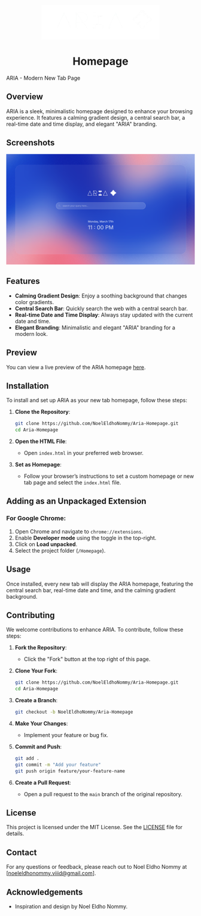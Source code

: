 <p align="center">
  <img src="homepage/logo.png" alt="Aria Logo" />
</p>

<h1 align="center">Homepage</h1>

ARIA - Modern New Tab Page

## Overview
ARIA is a sleek, minimalistic homepage designed to enhance your browsing experience. It features a calming gradient design, a central search bar, a real-time date and time display, and elegant "ARIA" branding.

## Screenshots
![ARIA Homepage](image.png)

## Features
- **Calming Gradient Design**: Enjoy a soothing background that changes color gradients.
- **Central Search Bar**: Quickly search the web with a central search bar.
- **Real-time Date and Time Display**: Always stay updated with the current date and time.
- **Elegant Branding**: Minimalistic and elegant "ARIA" branding for a modern look.

## Preview
You can view a live preview of the ARIA homepage [here](http://127.0.0.1/).

## Installation
To install and set up ARIA as your new tab homepage, follow these steps:

1. **Clone the Repository**:
    ```sh
    git clone https://github.com/NoelEldhoNommy/Aria-Homepage.git
    cd Aria-Homepage
    ```

2. **Open the HTML File**:
   - Open `index.html` in your preferred web browser.

3. **Set as Homepage**:
   - Follow your browser’s instructions to set a custom homepage or new tab page and select the `index.html` file.

## Adding as an Unpackaged Extension

### For Google Chrome:
1. Open Chrome and navigate to `chrome://extensions`.
2. Enable **Developer mode** using the toggle in the top-right.
3. Click on **Load unpacked**.
4. Select the project folder (`/Homepage`).

## Usage
Once installed, every new tab will display the ARIA homepage, featuring the central search bar, real-time date and time, and the calming gradient background.



## Contributing
We welcome contributions to enhance ARIA. To contribute, follow these steps:

1. **Fork the Repository**:
    - Click the "Fork" button at the top right of this page.

2. **Clone Your Fork**:
    ```sh
    git clone https://github.com/NoelEldhoNommy/Aria-Homepage.git
    cd Aria-Homepage
    ```

3. **Create a Branch**:
    ```sh
    git checkout -b NoelEldhoNommy/Aria-Homepage
    ```

4. **Make Your Changes**:
    - Implement your feature or bug fix.

5. **Commit and Push**:
    ```sh
    git add .
    git commit -m "Add your feature"
    git push origin feature/your-feature-name
    ```

6. **Create a Pull Request**:
    - Open a pull request to the `main` branch of the original repository.

## License
This project is licensed under the MIT License. See the [LICENSE](LICENSE) file for details.

## Contact
For any questions or feedback, please reach out to Noel Eldho Nommy at [noeleldhonommy.viiid@gmail.com].

## Acknowledgements
- Inspiration and design by Noel Eldho Nommy.
